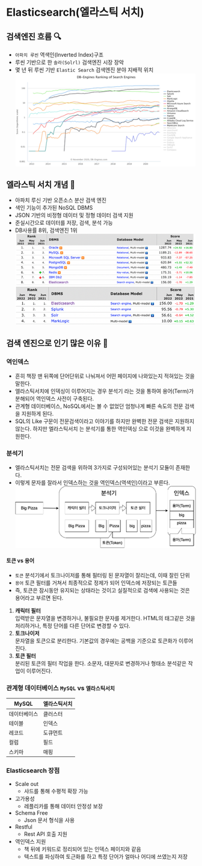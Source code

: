 # Elasticsearch(엘라스틱 서치)

## 검색엔진 흐름 🔍
- `아파치 루씬` 역색인(Inverted Index)구조
- 루씬 기반으로 한 `솔라(Solrl)` 검색엔진 시장 장악
- 몇 년 뒤 루씬 기반 `Elastic Search` 검색엔진 분야 지배적 위치
![img.png](img/img.png)

## 엘라스틱 서치 개념 📝
- 아파치 루신 기반 오픈소스 분산 검색 엔진
- 색인 기능이 추가된 NoSQL DBMS
- JSON 기반의 비정형 데이터 및 정형 데이터 검색 지원
- 준실시간으로 데이터를 저장, 검색, 분석 가능
- DB사용률 8위, 검색엔진 1위
![img_1.png](img/img_1.png)
![img.png](img/img_2.png)

## 검색 엔진으로 인기 많은 이유 💐
### 역인덱스
- 흔히 책장 맨 뒤쪽에 단어단위로 나눠져서 어떤 페이지에 나와있는지 적혀있는 것을 말한다.
- 엘라스틱서치에 인덱싱이 이루어지는 경우 분석기 라는 것을 통하여 용어(Term)가 분해되어 역인덱스 사전이 구축된다.
- 관계형 데이터베이스, NoSQL에서는 볼 수 없었던 엄청나게 빠른 속도의 전문 검색을 지원하게 된다.
- SQL의 Like 구문이 전문검색이라고 이야기를 하지만 완벽한 전문 검색은 지원하지 않는다. 하지만 엘라스틱서치 는 분석기를 통한 역인덱싱 으로 이것을 완벽하게 지원한다.

### 분석기
- 엘라스틱서치는 전문 검색을 위하여 3가지로 구성되어있는 분석기 모듈이 존재한다.
- 이렇게 문자를 잘라서 인덱스하는 것을 역인덱스(역색인)이라고 부른다.
![img_1.png](img/img_3.png)

#### 토큰 vs 용어
- `토큰` 분석기에서 토크나이저를 통해 필터링 된 문자열이 잘리는데, 이때 잘린 단위
- `용어` 토큰 필터를 거쳐서 최종적으로 정제가 되어 인덱스에 저장되는 토큰들
- 즉, 토큰은 잠시동안 유지되는 상태라는 것이고 실질적으로 검색에 사용되는 것은 용어라고 부르면 된다.

1. **캐릭터 필터**\
입력받은 문자열을 변경하거나, 불필요한 문자를 제거한다.
HTML의 태그같은 것을 처리하거나, 특정 단어를 다른 단어로 변경할 수 있다.
2. **토크나이저**\
문자열을 토큰으로 분리한다.
기본값의 경우에는 공백을 기준으로 토큰화가 이루어진다.
3. **토큰 필터**\
분리된 토큰의 필터 작업을 한다.
소문자, 대문자로 변경하거나 형태소 분석같은 작업이 이루어진다.

### 관계형 데이터베이스 `MySQL` vs `엘라스틱서치`

| MySQL | 엘라스틱서치 |
|-------|--|
|    데이터베이스   | 클러스터 |
|    테이블   | 인덱스 |
|   레코드    | 도큐먼트 |
|   컬럼    | 필드 |
|   스키마    |  매핑 |

### Elasticsearch 장점

- Scale out
  - 샤드를 통해 수평적 확장 가능
- 고가용성
  - 레플리카를 통해 데이터 안정성 보장
- Schema Free
  - Json 문서 형식을 사용
- Restful
  - Rest API 호출 지원
- 역인덱스 지원
  - 책 뒤에 키워드로 정리되어 있는 인덱스 페이지와 같음
  - 텍스트를 파싱하여 토근화를 하고 특정 단어가 얼마나 어디에 쓰였는지 저장
